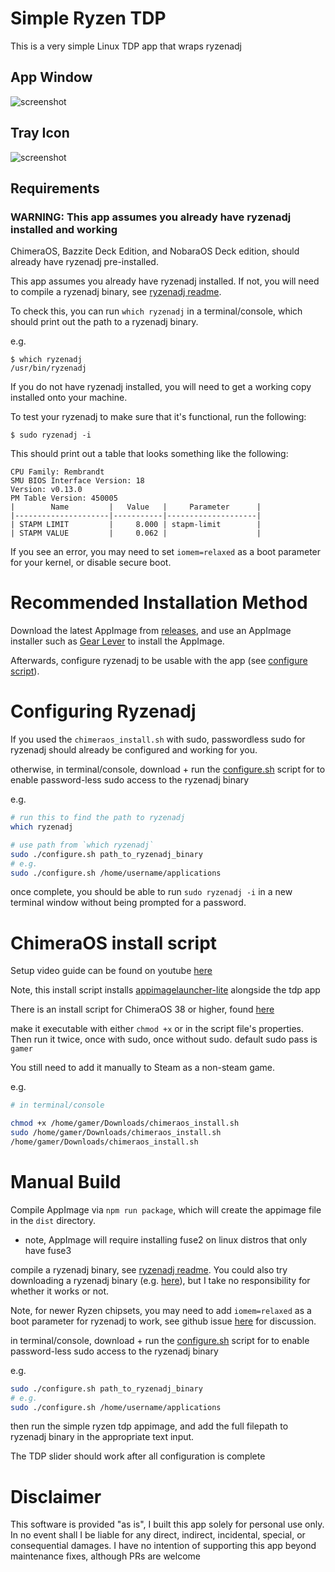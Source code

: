 # Simple Ryzen TDP

This is a very simple Linux TDP app that wraps ryzenadj

## App Window

![screenshot](https://github-production-user-asset-6210df.s3.amazonaws.com/9145965/281605251-ba704369-3d01-4166-90b0-d86f66ad83f2.png)

## Tray Icon

![screenshot](https://user-images.githubusercontent.com/9145965/218102072-657bca4f-cf9d-456c-a804-34523548de43.png)

## Requirements

### WARNING: This app assumes you already have ryzenadj installed and working

ChimeraOS, Bazzite Deck Edition, and NobaraOS Deck edition, should already have ryzenadj pre-installed.

This app assumes you already have ryzenadj installed. If not, you will need to compile a ryzenadj binary, see [ryzenadj readme](https://github.com/FlyGoat/RyzenAdj#installation).

To check this, you can run `which ryzenadj` in a terminal/console, which should print out the path to a ryzenadj binary.

e.g.

```
$ which ryzenadj
/usr/bin/ryzenadj
```

If you do not have ryzenadj installed, you will need to get a working copy installed onto your machine.

To test your ryzenadj to make sure that it's functional, run the following:

```
$ sudo ryzenadj -i
```

This should print out a table that looks something like the following:

```
CPU Family: Rembrandt
SMU BIOS Interface Version: 18
Version: v0.13.0
PM Table Version: 450005
|        Name         |   Value   |     Parameter      |
|---------------------|-----------|--------------------|
| STAPM LIMIT         |     8.000 | stapm-limit        |
| STAPM VALUE         |     0.062 |                    |
```

If you see an error, you may need to set `iomem=relaxed` as a boot parameter for your kernel, or disable secure boot.

# Recommended Installation Method

Download the latest AppImage from [releases](https://github.com/aarron-lee/simple-ryzen-tdp/releases), and use an AppImage installer such as [Gear Lever](https://flathub.org/apps/it.mijorus.gearlever) to install the AppImage.

Afterwards, configure ryzenadj to be usable with the app (see [configure script](#configuring-ryzenadj)).

# Configuring Ryzenadj

If you used the `chimeraos_install.sh` with sudo, passwordless sudo for ryzenadj should already be configured and working for you.

otherwise, in terminal/console, download + run the [configure.sh](https://github.com/aarron-lee/simple-ryzen-tdp/blob/main/configure.sh) script for to enable password-less sudo access to the ryzenadj binary

e.g.

```bash
# run this to find the path to ryzenadj
which ryzenadj

# use path from `which ryzenadj`
sudo ./configure.sh path_to_ryzenadj_binary
# e.g.
sudo ./configure.sh /home/username/applications
```

once complete, you should be able to run `sudo ryzenadj -i` in a new terminal window without being prompted for a password.

# ChimeraOS install script

Setup video guide can be found on youtube [here](https://www.youtube.com/watch?v=N7C0kYVXoxk)

Note, this install script installs [appimagelauncher-lite](https://github.com/TheAssassin/AppImageLauncher) alongside the tdp app

There is an install script for ChimeraOS 38 or higher, found [here](https://github.com/aarron-lee/simple-ryzen-tdp/blob/main/chimeraos_install.sh)

make it executable with either `chmod +x` or in the script file's properties. Then run it twice, once with sudo, once without sudo. default sudo pass is `gamer`

You still need to add it manually to Steam as a non-steam game.

e.g.

```bash
# in terminal/console

chmod +x /home/gamer/Downloads/chimeraos_install.sh
sudo /home/gamer/Downloads/chimeraos_install.sh
/home/gamer/Downloads/chimeraos_install.sh
```

# Manual Build

Compile AppImage via `npm run package`, which will create the appimage file in the `dist` directory.

- note, AppImage will require installing fuse2 on linux distros that only have fuse3

compile a ryzenadj binary, see [ryzenadj readme](https://github.com/FlyGoat/RyzenAdj#installation). You could also try downloading a ryzenadj binary (e.g. [here](https://github.com/ShadowBlip/HandyPT/blob/af496071600d44f24bf36cdc087c18fc1b1865da/bin/ryzenadj)), but I take no responsibility for whether it works or not.

Note, for newer Ryzen chipsets, you may need to add `iomem=relaxed` as a boot parameter for ryzenadj to work, see github issue [here](https://github.com/FlyGoat/RyzenAdj/issues/210) for discussion.

in terminal/console, download + run the [configure.sh](https://github.com/aarron-lee/simple-ryzen-tdp/blob/main/configure.sh) script for to enable password-less sudo access to the ryzenadj binary

e.g.

```bash
sudo ./configure.sh path_to_ryzenadj_binary
# e.g.
sudo ./configure.sh /home/username/applications
```

then run the simple ryzen tdp appimage, and add the full filepath to ryzenadj binary in the appropriate text input.

The TDP slider should work after all configuration is complete

# Disclaimer

This software is provided "as is", I built this app solely for personal use only. In no event shall I be liable for any direct, indirect, incidental, special, or consequential damages. I have no intention of supporting this app beyond maintenance fixes, although PRs are welcome
